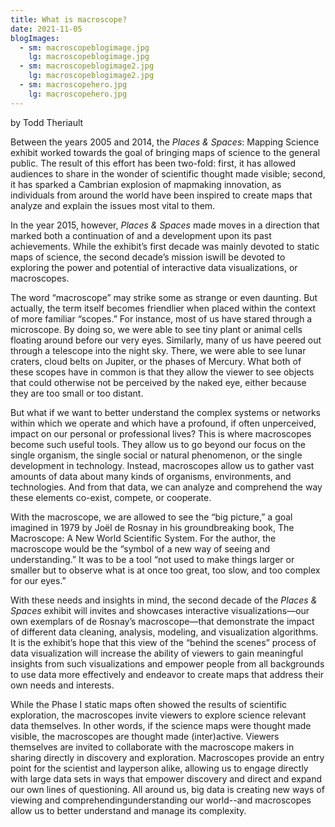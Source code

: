 ```yaml
---
title: What is macroscope?
date: 2021-11-05
blogImages:
  - sm: macroscopeblogimage.jpg
    lg: macroscopeblogimage.jpg
  - sm: macroscopeblogimage2.jpg
    lg: macroscopeblogimage2.jpg
  - sm: macroscopehero.jpg
    lg: macroscopehero.jpg
---
```

by Todd Theriault

Between the years 2005 and 2014, the *Places & Spaces*: Mapping Science exhibit worked towards the goal of bringing maps of science to the general public. The result of this effort has been two-fold: first, it has allowed audiences to share in the wonder of scientific thought made visible; second, it has sparked a Cambrian explosion of mapmaking innovation, as individuals from around the world have been inspired to create maps that analyze and explain the issues most vital to them.

In the year 2015, however, *Places & Spaces* made moves in a direction that marked both a continuation of and a development upon its past achievements. While the exhibit’s first decade was mainly devoted to static maps of science, the second decade’s mission iswill be devoted to exploring the power and potential of interactive data visualizations, or macroscopes.    

The word “macroscope” may strike some as strange or even daunting. But actually, the term itself becomes friendlier when placed within the context of more familiar “scopes.” For instance, most of us have stared through a microscope. By doing so, we were able to see tiny plant or animal cells floating around before our very eyes. Similarly, many of us have peered out through a telescope into the night sky. There, we were able to see lunar craters, cloud belts on Jupiter, or the phases of Mercury. What both of these scopes have in common is that they allow the viewer to see objects that could otherwise not be perceived by the naked eye, either because they are too small or too distant.

But what if we want to better understand the complex systems or networks within which we operate and which have a profound, if often unperceived, impact on our personal or professional lives? This is where macroscopes become such useful tools. They allow us to go beyond our focus on the single organism, the single social or natural phenomenon, or the single development in technology. Instead, macroscopes allow us to gather vast amounts of data about many kinds of organisms, environments, and technologies. And from that data, we can analyze and comprehend the way these elements co-exist, compete, or cooperate.

With the macroscope, we are allowed to see the “big picture,” a goal imagined in 1979 by Joël de Rosnay in his groundbreaking book, The Macroscope: A New World Scientific System. For the author, the macroscope would be the “symbol of a new way of seeing and understanding.” It was to be a tool “not used to make things larger or smaller but to observe what is at once too great, too slow, and too complex for our eyes.”

With these needs and insights in mind, the second decade of the *Places & Spaces* exhibit will invites and showcases interactive visualizations—our own exemplars of de Rosnay’s macroscope—that demonstrate the impact of different data cleaning, analysis, modeling, and visualization algorithms. It is the exhibit’s hope that this view of the “behind the scenes” process of data visualization will increase the ability of viewers to gain meaningful insights from such visualizations and empower people from all backgrounds to use data more effectively and endeavor to create maps that address their own needs and interests. 

While the Phase I static maps often showed the results of scientific exploration, the macroscopes invite viewers to explore science relevant data themselves. In other words, if the science maps were thought made visible, the macroscopes are thought made (inter)active. Viewers themselves are invited to collaborate with the macroscope makers in sharing directly in discovery and exploration. Macroscopes provide an entry point for the scientist and layperson alike, allowing us to engage directly with large data sets in ways that empower discovery and direct and expand our own lines of questioning. All around us, big data is creating new ways of viewing and comprehendingunderstanding our world--and macroscopes allow us to better understand and manage its complexity.